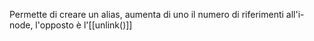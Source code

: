 Permette di creare un alias, aumenta di uno il numero di riferimenti all'i-node, l'opposto è l'[[unlink()]]
